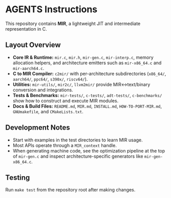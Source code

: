 # AGENTS Instructions

This repository contains **MIR**, a lightweight JIT and intermediate representation in C.

## Layout Overview
- **Core IR & Runtime:** `mir.c`, `mir.h`, `mir-gen.c`, `mir-interp.c`, memory allocation helpers, and architecture emitters such as `mir-x86_64.c` and `mir-aarch64.c`.
- **C to MIR Compiler:** `c2mir/` with per-architecture subdirectories (`x86_64/`, `aarch64/`, `ppc64/`, `s390x/`, `riscv64/`).
- **Utilities:** `mir-utils/`, `mir2c/`, `llvm2mir/` provide MIR↔text/binary conversion and integrations.
- **Tests & Benchmarks:** `mir-tests/`, `c-tests/`, `adt-tests/`, `c-benchmarks/` show how to construct and execute MIR modules.
- **Docs & Build Files:** `README.md`, `MIR.md`, `INSTALL.md`, `HOW-TO-PORT-MIR.md`, `GNUmakefile`, and `CMakeLists.txt`.

## Development Notes
- Start with examples in the test directories to learn MIR usage.
- Most APIs operate through a `MIR_context` handle.
- When generating machine code, see the optimization pipeline at the top of `mir-gen.c` and inspect architecture-specific generators like `mir-gen-x86_64.c`.

## Testing
Run `make test` from the repository root after making changes.
